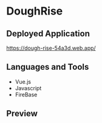 # DoughRise

## Deployed Application
https://dough-rise-54a3d.web.app/
  
<h2 align="left">Languages and Tools</h2>

- Vue.js
- Javascript
- FireBase

## Preview
